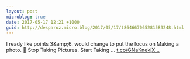 ```yaml
---
layout: post
microblog: true
date: 2017-05-17 12:21 +1000
guid: http://desparoz.micro.blog/2017/05/17/t864667065281589248.html
---
```

I ready like points 3&amp;amp;6. would change to put the focus on Making a photo. 🔗 Stop Taking Pictures. Start Taking ... [t.co/GNaKnekjX...](https://t.co/GNaKnekjX9)
